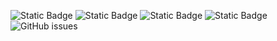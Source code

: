 ![Static Badge](https://img.shields.io/badge/blacklists-60-000000) ![Static Badge](https://img.shields.io/badge/blacklisted-2929531-cc0000) ![Static Badge](https://img.shields.io/badge/whitelisted-2243-00CC00) ![Static Badge](https://img.shields.io/badge/streaming_blacklist-28107-000000) ![GitHub issues](https://img.shields.io/github/issues/fabriziosalmi/blacklists)
